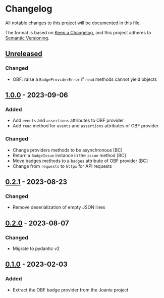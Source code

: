 # Changelog

All notable changes to this project will be documented in this file.

The format is based on [Keep a Changelog](https://keepachangelog.com/en/1.0.0/),
and this project adheres to [Semantic
Versioning](https://semver.org/spec/v2.0.0.html).

## [Unreleased]

### Changed

- OBF: raise a `BadgeProviderError` if `read` methods cannot yield objects

## [1.0.0] - 2023-09-06

### Added

- Add `events` and `assertions` attributes to OBF provider
- Add `read` method for `events` and `assertions` attributes of OBF provider 

### Changed

- Change providers methods to be asynchronous [BC]
- Return a `BadgeIssue` instance in the `issue` method [BC]
- Move badges methods to a `badges` attribute of OBF provider [BC]
- Change from `requests` to `httpx` for API requests

## [0.2.1] - 2023-08-23

### Changed

- Remove deserialization of empty JSON lines

## [0.2.0] - 2023-08-07

### Changed

- Migrate to pydantic v2

## [0.1.0] - 2023-02-03

### Added

- Extract the OBF badge provider from the Joanie project

[Unreleased]: https://github.com/openfun/open-badges-client/compare/v1.0.0...main
[1.0.0]: https://github.com/openfun/open-badges-client/compare/v0.2.1...v1.0.0
[0.2.1]: https://github.com/openfun/open-badges-client/compare/v0.2.0...v0.2.1
[0.2.0]: https://github.com/openfun/open-badges-client/compare/v0.1.0...v0.2.0
[0.1.0]: https://github.com/openfun/open-badges-client/compare/a253313...v0.1.0
